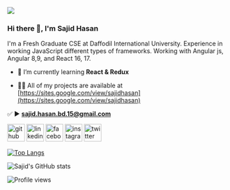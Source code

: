 ![](https://pbs.twimg.com/profile_banners/1330717898512363521/1606106505/600x200)
### Hi there 👋, I'm Sajid Hasan
<p>

I'm a Fresh Graduate CSE at Daffodil International University.
Experience in working JavaScript different types of frameworks.
Working with Angular js, Angular 8,9, and React 16, 17.

- 🌱 I’m currently learning **React & Redux**

- 👨‍💻 All of my projects are available at [https://sites.google.com/view/sajidhasan](https://sites.google.com/view/sajidhasan)

✅ ►  **sajid.hasan.bd.15@gmail.com**

[<img src='https://cdn.jsdelivr.net/npm/simple-icons@3.0.1/icons/github.svg' alt='github' height='40'>](https://github.com/sajidhasan15)  [<img src='https://cdn.jsdelivr.net/npm/simple-icons@3.0.1/icons/linkedin.svg' alt='linkedin' height='40'>](https://www.linkedin.com/in/sajid-hasan15/)  [<img src='https://cdn.jsdelivr.net/npm/simple-icons@3.0.1/icons/facebook.svg' alt='facebook' height='40'>](https://www.facebook.com/sajid.jsx)  [<img src='https://cdn.jsdelivr.net/npm/simple-icons@3.0.1/icons/instagram.svg' alt='instagram' height='40'>](https://www.instagram.com/sajid_hasan15/)  [<img src='https://cdn.jsdelivr.net/npm/simple-icons@3.0.1/icons/twitter.svg' alt='twitter' height='40'>](https://twitter.com/sajid_hasan15)  

[![Top Langs](https://github-readme-stats.vercel.app/api/top-langs/?username=sajidhasan15)](https://github.com/anuraghazra/github-readme-stats)

![Sajid's GitHub stats](https://github-readme-stats.vercel.app/api?username=sajidhasan15&show_icons=true&theme=highcontrast) 


![Profile views](https://gpvc.arturio.dev/sajidhasan15)  
